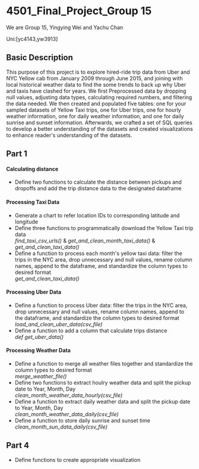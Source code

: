 # 4501_Final_Project_Group 15
We are Group 15, Yingying Wei and Yachu Chan

Uni:[yc4143,yw3913] 

## Basic Description
This purpose of this project is to explore hired-ride trip data from Uber and NYC Yellow cab from January 2009 through June 2015, and joining with local historical weather data to find the some trends to back up why Uber and taxis have clashed for years. We first Preprocessed data by dropping null values, adjusting data types, calculating required numbers, and filtering the data needed. We then created and populated five tables: one for your sampled datasets of Yellow Taxi trips, one for Uber trips, one for hourly weather information, one for daily weather information, and one for daily sunrise and sunset information. Afterwards, we crafted a set of SQL queries to develop a better understanding of the datasets and created visualizations to enhance reader's understanding of the datasets.


## Part 1 

#### Calculating distance
- Define two functions to calculate the distance between pickups and dropoffs and add the trip distance data to the designated dataframe

#### Processing Taxi Data
- Generate a chart to refer location IDs to corresponding latitude and longitude
- Define three functions to programmatically download the Yellow Taxi trip data <br />
  *find_taxi_csv_urls()* & *get_and_clean_month_taxi_data()* & *get_and_clean_taxi_data()*
- Define a function to process each month's yellow taxi data: filter the trips in the NYC area, drop unnecessary and null values, rename column names, append to the dataframe, and standardize the column types to desired format <br />
  *get_and_clean_taxi_data()*

#### Processing Uber Data
- Define a function to process Uber data: filter the trips in the NYC area, drop unnecessary and null values, rename column names, append to the dataframe, and standardize the column types to desired format <br />
  *load_and_clean_uber_data(csv_file)*
- Define a function to add a column that calculate trips distance <br />
  *def get_uber_data()*
  
#### Processing Weather Data
- Define a function to merge all weather files together and standardize the column types to desired format <br />
  *merge_weather_file()*
- Define two functions to extract houlry weather data and split the pickup date to Year, Month, Day <br />
  *clean_month_weather_data_hourly(csv_file)*
- Define a function to extract daily weather data and split the pickup date to Year, Month, Day <br />
  *clean_month_weather_data_daily(csv_file)*
- Define a function to store daily sunrise and sunset time 
  *clean_month_sun_data_daily(csv_file)*
  
## Part 4
- Define functions to create appropriate visualization 
